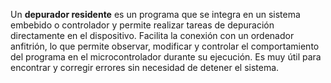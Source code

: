 Un **depurador residente** es un programa que se integra en un sistema embebido o controlador y permite realizar tareas de depuración directamente en el dispositivo. Facilita la conexión con un ordenador anfitrión, lo que permite observar, modificar y controlar el comportamiento del programa en el microcontrolador durante su ejecución. Es muy útil para encontrar y corregir errores sin necesidad de detener el sistema.